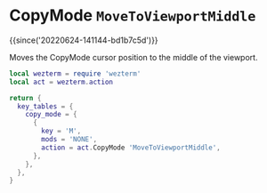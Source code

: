 # CopyMode `MoveToViewportMiddle`

{{since('20220624-141144-bd1b7c5d')}}

Moves the CopyMode cursor position to the middle of the viewport.


```lua
local wezterm = require 'wezterm'
local act = wezterm.action

return {
  key_tables = {
    copy_mode = {
      {
        key = 'M',
        mods = 'NONE',
        action = act.CopyMode 'MoveToViewportMiddle',
      },
    },
  },
}
```

